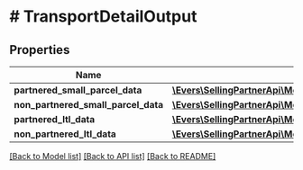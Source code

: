# # TransportDetailOutput

## Properties

Name | Type | Description | Notes
------------ | ------------- | ------------- | -------------
**partnered_small_parcel_data** | [**\Evers\SellingPartnerApi\Model\FbaInbound\PartneredSmallParcelDataOutput**](PartneredSmallParcelDataOutput.md) |  | [optional]
**non_partnered_small_parcel_data** | [**\Evers\SellingPartnerApi\Model\FbaInbound\NonPartneredSmallParcelDataOutput**](NonPartneredSmallParcelDataOutput.md) |  | [optional]
**partnered_ltl_data** | [**\Evers\SellingPartnerApi\Model\FbaInbound\PartneredLtlDataOutput**](PartneredLtlDataOutput.md) |  | [optional]
**non_partnered_ltl_data** | [**\Evers\SellingPartnerApi\Model\FbaInbound\NonPartneredLtlDataOutput**](NonPartneredLtlDataOutput.md) |  | [optional]

[[Back to Model list]](../../README.md#models) [[Back to API list]](../../README.md#endpoints) [[Back to README]](../../README.md)

